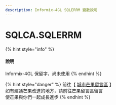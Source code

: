 ```yaml
---
description: Informix-4GL SQLERRM 變數說明
---
```


# SQLCA.SQLERRM

{% hint style="info" %}
#### 說明

Informix-4GL 保留字，尚未使用
{% endhint %}

{% hint style="danger" %}
前往【 [城市芒果留言區](https://give0714.pixnet.net/blog/post/45999748-informix-4gl-%E7%B3%BB%E7%B5%B1%E5%85%A7%E5%AE%9A%E7%B8%BD%E9%AB%94%E8%AE%8A%E6%95%B8%E3%80%8A-sqlca-%E3%80%8B\(-%E4%B8%89-\)) 】\
如有建議芒果改進的地方，請前往芒果留言區留言\
使芒果與你們一起成長進步
{% endhint %}
